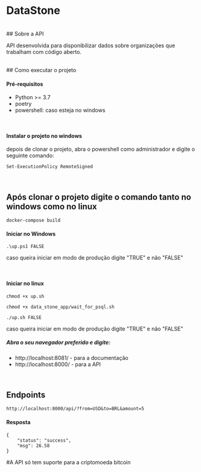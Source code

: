 # DataStone

<br/>
## Sobre a API

API desenvolvida para disponibilizar dados sobre organizações que trabalham
com código aberto.

<br/>
## Como executar o projeto


#### Pré-requisitos

- Python >= 3.7
- poetry
- powershell: caso esteja no windows


<br/>

#### Instalar o projeto no windows

depois de clonar o projeto, abra o powershell como administrador
e digite o seguinte comando:

`Set-ExecutionPolicy RemoteSigned`

<br/>

## Após clonar o projeto digite o comando tanto no windows como no linux
`docker-compose build`

#### Iniciar no Windows

`.\up.ps1 FALSE`

caso queira iniciar em modo de produção digite "TRUE" e não "FALSE"

<br/>

#### Iniciar no linux

`chmod +x up.sh`

`chmod +x data_stone_app/wait_for_psql.sh`

`./up.sh FALSE`

caso queira iniciar em modo de produção digite "TRUE" e não "FALSE"

##### Abra o seu navegador preferido e digite:
- http://localhost:8081/ - para a documentação
- http://localhost:8000/ - para a API

<br/>

## Endpoints
`http://localhost:8000/api/?from=USD&to=BRL&amount=5`

#### Resposta
```
{
    "status": "success",
    "msg": 26.58
}
```

#A API só tem suporte para a criptomoeda bitcoin
